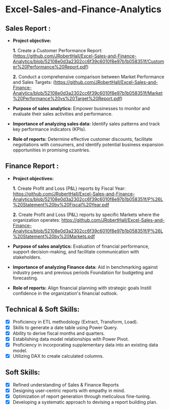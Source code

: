 # Excel-Sales-and-Finance-Analytics

###

## Sales Report :


- **Project objective:** 

    **1.** Create a Customer Performance Report: (https://github.com/JRobertHall/Excel-Sales-and-Finance-Analytics/blob/52108e0d3a2302cc6f39c6010f8e97b1b058351f/Customer%20Performance%20Report.pdf) 

    **2.** Conduct a comprehensive comparison between Market Performance and Sales Targets: (https://github.com/JRobertHall/Excel-Sales-and-Finance-Analytics/blob/52108e0d3a2302cc6f39c6010f8e97b1b058351f/Market%20Performance%20vs%20Target%20Report.pdf)

- **Purpose of sales analytics:** Empower businesses to monitor and evaluate their sales activities and performance.

- **Importance of analyzing sales data:** Identify sales patterns and track key performance indicators (KPIs).

- **Role of reports:** Determine effective customer discounts, facilitate negotiations with consumers, and identify potential business expansion opportunities in promising countries.


## Finance Report :

- **Project objectives:** 

    **1.** Create Profit and Loss (P&L) reports by Fiscal Year: https://github.com/JRobertHall/Excel-Sales-and-Finance-Analytics/blob/52108e0d3a2302cc6f39c6010f8e97b1b058351f/P%26L%20Statement%20by%20Fiscal%20Year.pdf 

   **2.** Create Profit and Loss (P&L) reports by specific Markets where the organization operates: https://github.com/JRobertHall/Excel-Sales-and-Finance-Analytics/blob/52108e0d3a2302cc6f39c6010f8e97b1b058351f/P%26L%20Statement%20by%20Markets.pdf

- **Purpose of sales analytics:** Evaluation of financial performance, support decision-making, and facilitate communication with stakeholders.

- **Importance of analyzing Finance data:** Aid in benchmarking against industry peers and previous periods Foundation for budgeting and forecasting.

- **Role of reports:** Align financial planning with strategic goals Instill confidence in the organization's financial outlook.

## Technical & Soft Skills:
- [x]	Proficiency in ETL methodology (Extract, Transform, Load).
- [x]	Skills to generate a date table using Power Query.
- [x]	Ability to derive fiscal months and quarters.
- [x]	Establishing data model relationships with Power Pivot.
- [x]	Proficiency in incorporating supplementary data into an existing data model.
- [x]	Utilizing DAX to create calculated columns.

## Soft Skills:
- [x]	Refined understanding of Sales & Finance Reports
- [x]	Designing user-centric reports with empathy in mind.
- [x]	Optimization of report generation through meticulous fine-tuning.
- [x]	Developing a systematic approach to devising a report building plan.
